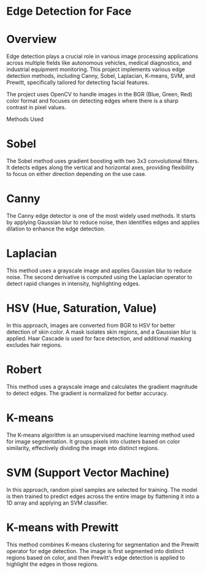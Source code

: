 # Edge Detection for Face

# Overview

Edge detection plays a crucial role in various image processing applications across multiple fields like autonomous vehicles, medical diagnostics, and industrial equipment monitoring. This project implements various edge detection methods, including Canny, Sobel, Laplacian, K-means, SVM, and Prewitt, specifically tailored for detecting facial features.

The project uses OpenCV to handle images in the BGR (Blue, Green, Red) color format and focuses on detecting edges where there is a sharp contrast in pixel values.

Methods Used
# Sobel

The Sobel method uses gradient boosting with two 3x3 convolutional filters. It detects edges along the vertical and horizontal axes, providing flexibility to focus on either direction depending on the use case.

# Canny

The Canny edge detector is one of the most widely used methods. It starts by applying Gaussian blur to reduce noise, then identifies edges and applies dilation to enhance the edge detection.

# Laplacian

This method uses a grayscale image and applies Gaussian blur to reduce noise. The second derivative is computed using the Laplacian operator to detect rapid changes in intensity, highlighting edges.

# HSV (Hue, Saturation, Value)

In this approach, images are converted from BGR to HSV for better detection of skin color. A mask isolates skin regions, and a Gaussian blur is applied. Haar Cascade is used for face detection, and additional masking excludes hair regions.

# Robert

This method uses a grayscale image and calculates the gradient magnitude to detect edges. The gradient is normalized for better accuracy.

# K-means

The K-means algorithm is an unsupervised machine learning method used for image segmentation. It groups pixels into clusters based on color similarity, effectively dividing the image into distinct regions.

# SVM (Support Vector Machine)

In this approach, random pixel samples are selected for training. The model is then trained to predict edges across the entire image by flattening it into a 1D array and applying an SVM classifier.

# K-means with Prewitt

This method combines K-means clustering for segmentation and the Prewitt operator for edge detection. The image is first segmented into distinct regions based on color, and then Prewitt's edge detection is applied to highlight the edges in those regions.
